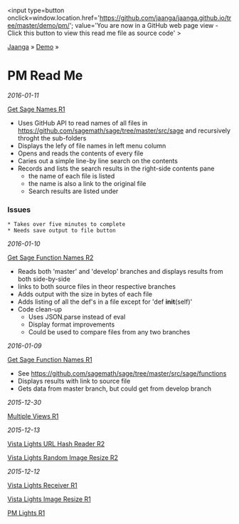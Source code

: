 ﻿<span style=display:none; >[You are now in a GitHub source code view - click this link to view Read Me file as a web page]( http://jaanga.github.io/demo/pm/index.html "View file as a web page." ) </span>
<input type=button onclick=window.location.href='https://github.com/jaanga/jaanga.github.io/tree/master/demo/pm/'; 
value='You are now in a GitHub web page view - Click this button to view this read me file as source code' >

[Jaanga]( http://jaanga.github.io ) » [Demo]( http://jaanga.github.io/demo/pm/  ) »

PM Read Me
===

_2016-01-11_

[Get Sage Names R1]( http://jaanga.github.io/demo/pm/get-sage-names/get-sage-names-r1.html )

* Uses GitHub API to read names of all files in https://github.com/sagemath/sage/tree/master/src/sage and recursively throght the sub-folders
* Displays the lefy of file names in left menu column
* Opens and reads the contents of every file
* Caries out a simple line-by line search on the contents
* Records and lists the search results in the right-side contents pane
	* the name of each file is listed 
	* the name is also a link to the original file
	* Search results are listed under

### Issues
	* Takes over five minutes to complete
	* Needs save output to file button


_2016-01-10_

[Get Sage Function Names R2]( http://jaanga.github.io/demo/pm/get-sage-function-names/get-sage-function-names-r2.html )

* Reads both 'master' and 'develop' branches and displays results from both side-by-side
* links to both source files in theor respective branches
* Adds output with the size in bytes of each file
* Adds listing of all the def's in a file except for 'def __init__(self)'
* Code clean-up
	* Uses JSON.parse instead of eval
	* Display format improvements 
	* Could be used to compare files from any two branches

_2016-01-09_

[Get Sage Function Names R1]( http://jaanga.github.io/demo/pm/get-sage-function-names/get-sage-function-names-r1.html )

* See <https://github.com/sagemath/sage/tree/master/src/sage/functions>
* Displays results with link to source file
* Gets data from master branch, but could get from develop branch


_2015-12-30_

[Multiple Views R1]( http://jaanga.github.io/demo/pm/multiple-views/multiple-views-r1.html )

_2015-12-13_

[Vista Lights URL Hash Reader R2]( http://jaanga.github.io/demo/pm/url-hash-reader-r2.html )

[Vista Lights Random Image Resize R2]( http://jaanga.github.io/demo/pm/vista-lights-random-image-resize-r2.html )

_2015-12-12_

[Vista Lights Receiver R1]( http://jaanga.github.io/demo/pm/vista-lights-receiver-r1.html )

[Vista Lights Image Resize R1]( http://jaanga.github.io/demo/pm/vista-lights-image-resize-r1.html )

[PM Lights R1]( http://jaanga.github.io/demo/pm/pm-lights-r1.html )
